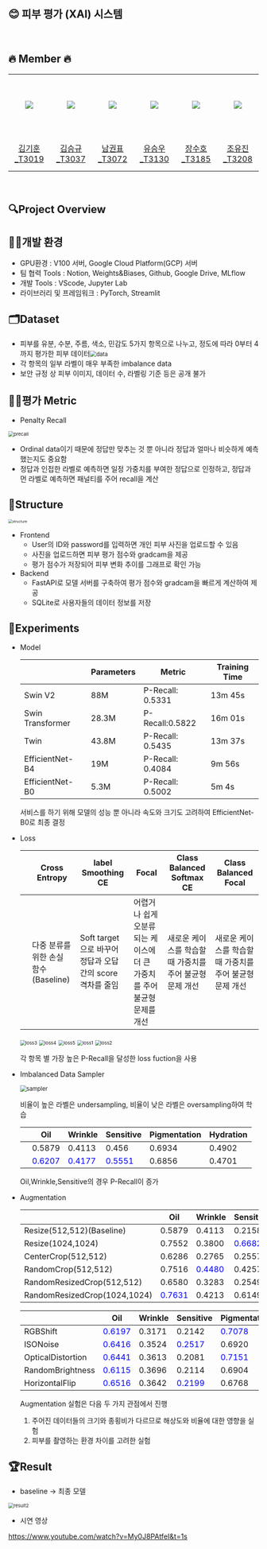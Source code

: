 ## 😊 피부 평가 (XAI) 시스템

&nbsp; 
## 🔥 Member 🔥
<table>
  <tr height="125px">
    <td align="center" width="120px">
      <a href="https://github.com/kimkihoon0515"><img src="https://avatars.githubusercontent.com/kimkihoon0515"/></a>
    </td>
    <td align="center" width="120px">
      <a href="https://github.com/ed-kyu"><img src="https://avatars.githubusercontent.com/ed-kyu"/></a>
    </td>
    <td align="center" width="120px">
      <a href="https://github.com/GwonPyo"><img src="https://avatars.githubusercontent.com/GwonPyo"/></a>
    </td>
    <td align="center" width="120px">
      <a href="https://github.com/ysw2946"><img src="https://avatars.githubusercontent.com/ysw2946"/></a>
    </td>
    <td align="center" width="120px">
      <a href="https://github.com/jsh0551"><img src="https://avatars.githubusercontent.com/jsh0551"/></a>
    </td>
    <td align="center" width="120px">
      <a href="https://github.com/YJ0522771"><img src="https://avatars.githubusercontent.com/YJ0522771"/></a>
    </td>

  </tr>
  <tr height="70px">
    <td align="center" width="120px">
      <a href="https://github.com/kimkihoon0515">김기훈_T3019</a>
    </td>
    <td align="center" width="120px">
      <a href="https://github.com/ed-kyu">김승규_T3037</a>
    </td>
    <td align="center" width="120px">
      <a href="https://github.com/GwonPyo">남권표_T3072</a>
    </td>
    <td align="center" width="120px">
      <a href="https://github.com/ysw2946">유승우_T3130</a>
    </td>
    <td align="center" width="120px">
      <a href="https://github.com/jsh0551">장수호_T3185</a>
    </td>
    <td align="center" width="120px">
      <a href="https://github.com/YJ0522771">조유진_T3208</a>
    </td>
  </tr>
</table>

&nbsp; 

## 🔍Project Overview

## 👩‍🏫개발 환경
- GPU환경 : V100 서버, Google Cloud Platform(GCP) 서버
- 팀 협력 Tools : Notion, Weights&Biases, Github, Google Drive, MLflow
- 개발 Tools : VScode, Jupyter Lab
- 라이브러리 및 프레임워크 : PyTorch, Streamlit

## 🗂️Dataset

- 피부를 유분, 수분, 주름, 색소, 민감도 5가지 항목으로 나누고, 정도에 따라 0부터 4까지 평가한 피부 데이터<img src=".\readme_file\data.jpg" alt="data" style="zoom: 80%;" />
- 각 항목의 일부 라벨이 매우 부족한 imbalance data
- 보안 규정 상 피부 이미지, 데이터 수, 라벨링 기준 등은 공개 불가

## 👨‍🏫평가 Metric

- Penalty Recall

<img src="C:.\readme_file\precall.jpg" alt="precall" style="zoom: 67%;" />

- Ordinal data이기 때문에 정답만 맞추는 것 뿐 아니라 정답과 얼마나 비슷하게 예측했는지도 중요함
- 정답과 인접한 라벨로 예측하면 일정 가중치를 부여한 정답으로 인정하고, 정답과 먼 라벨로 예측하면 패널티를 주어 recall을 계산

## 🧱Structure

<img src=".\readme_file\structure.jpg" alt="structure" style="zoom:50%;" />

* Frontend
  * User의 ID와 password를 입력하면 개인 피부 사진을 업로드할 수 있음
  * 사진을 업로드하면 피부 평가 점수와 gradcam을 제공
  * 평가 점수가 저장되어 피부 변화 추이를 그래프로 확인 가능
* Backend
  * FastAPI로 모델 서버를 구축하여 평가 점수와 gradcam을 빠르게 계산하여 제공
  * SQLite로 사용자들의 데이터 정보를 저장

## 🧪Experiments

- Model

  |                  | Parameters | Metric           | Training Time |
  | ---------------- | ---------- | ---------------- | ------------- |
  | Swin V2          | 88M        | P-Recall: 0.5331 | 13m 45s       |
  | Swin Transformer | 28.3M      | P-Recall:0.5822  | 16m 01s       |
  | Twin             | 43.8M      | P-Recall: 0.5435 | 13m 37s       |
  | EfficientNet-B4  | 19M        | P-Recall: 0.4084 | 9m 56s        |
  | EfficientNet-B0  | 5.3M       | P-Recall: 0.5002 | 5m 4s         |

  서비스를 하기 위해 모델의 성능 뿐 아니라 속도와 크기도 고려하여 EfficientNet-B0로 최종 결정

- Loss

  |      | Cross Entropy                        | label Smoothing CE                                       | Focal                                                        | Class Balanced Softmax CE                                | Class Balanced Focal                                     |
  | ---- | ------------------------------------ | -------------------------------------------------------- | ------------------------------------------------------------ | -------------------------------------------------------- | -------------------------------------------------------- |
  |      | 다중 분류를 위한 손실 함수(Baseline) | Soft target으로 바꾸어 정답과 오답간의 score 격차를 줄임 | 어렵거나 쉽게 오분류되는 케이스에 더 큰 가중치를 주어 불균형 문제를 개선 | 새로운 케이스를 학습할 때 가중치를 주어 불균형 문제 개선 | 새로운 케이스를 학습할 때 가중치를 주어 불균형 문제 개선 |

  <img src=".\readme_file\loss3.jpg" alt="loss3" style="zoom:67%;" />

  <img src=".\readme_file\loss4.jpg" alt="loss4" style="zoom:67%;" />

  <img src=".\readme_file\loss5.jpg" alt="loss5" style="zoom:67%;" />

  <img src=".\readme_file\loss1.jpg" alt="loss1" style="zoom:67%;" />

  <img src=".\readme_file\loss2.jpg" alt="loss2" style="zoom:67%;" />

  각 항목 별 가장 높은 P-Recall을 달성한 loss fuction을 사용

- Imbalanced Data Sampler

  <img src=".\readme_file\sampler.jpg" alt="sampler" style="zoom:80%;" />

  비율이 높은 라벨은 undersampling, 비율이 낮은 라벨은 oversampling하여 학습

  |      | Oil                                    | Wrinkle                                | Sensitive                              | Pigmentation | Hydration |
  | ---- | -------------------------------------- | -------------------------------------- | -------------------------------------- | ------------ | --------- |
  |      | 0.5879                                 | 0.4113                                 | 0.456                                  | 0.6934       | 0.4902    |
  |      | <span style="color:blue">0.6207</span> | <span style="color:blue">0.4177</span> | <span style="color:blue">0.5551</span> | 0.6856       | 0.4701    |

  Oil,Wrinkle,Sensitive의 경우 P-Recall이 증가

  <span style="color:blue">

  </span>

- Augmentation

  |                              | Oil                                    | Wrinkle                                | Sensitive                              | Pigmentation                           | Hydration                              |
  | ---------------------------- | -------------------------------------- | -------------------------------------- | -------------------------------------- | -------------------------------------- | -------------------------------------- |
  | Resize(512,512)(Baseline)    | 0.5879                                 | 0.4113                                 | 0.2158                                 | 0.6934                                 | 0.4908                                 |
  | Resize(1024,1024)            | 0.7552                                 | 0.3800                                 | <span style="color:blue">0.6682</span> | <span style="color:blue">0.8018</span> | 0.2022                                 |
  | CenterCrop(512,512)          | 0.6286                                 | 0.2765                                 | 0.2557                                 | 0.6671                                 | 0.4686                                 |
  | RandomCrop(512,512)          | 0.7516                                 | <span style="color:blue">0.4480</span> | 0.4257                                 | <span style="color:blue">0.7460</span> | 0.4745                                 |
  | RandomResizedCrop(512,512)   | 0.6580                                 | 0.3283                                 | 0.2549                                 | 0.7324                                 | <span style="color:blue">0.5125</span> |
  | RandomResizedCrop(1024,1024) | <span style="color:blue">0.7631</span> | 0.4213                                 | 0.6149                                 | 0.7803                                 | 0.2181                                 |

  |                   | Oil                                    | Wrinkle | Sensitive                              | Pigmentation                           | Hydration                              |
  | ----------------- | -------------------------------------- | ------- | -------------------------------------- | -------------------------------------- | -------------------------------------- |
  | RGBShift          | <span style="color:blue">0.6197</span> | 0.3171  | 0.2142                                 | <span style="color:blue">0.7078</span> | <span style="color:blue">0.5035</span> |
  | ISONoise          | <span style="color:blue">0.6416</span> | 0.3524  | <span style="color:blue">0.2517</span> | 0.6920                                 | 0.4390                                 |
  | OpticalDistortion | <span style="color:blue">0.6441</span> | 0.3613  | 0.2081                                 | <span style="color:blue">0.7151</span> | 0.4653                                 |
  | RandomBrightness  | <span style="color:blue">0.6115</span> | 0.3696  | 0.2114                                 | 0.6904                                 | 0.4637                                 |
  | HorizontalFlip    | <span style="color:blue">0.6516</span> | 0.3642  | <span style="color:blue">0.2199</span> | 0.6768                                 | 0.3491                                 |

  Augmentation 실험은 다음 두 가지 관점에서 진행

  1) 주어진 데이터들의 크기와 종횡비가 다르므로 해상도와 비율에 대한 영향을 실험
  2) 피부를 촬영하는 환경 차이를 고려한 실험

  

  

## 🏆Result

- baseline -> 최종 모델

<img src=".\readme_file\result2.jpg" alt="result2" style="zoom:67%;" />

- 시연 영상

https://www.youtube.com/watch?v=My0J8PAtfeI&t=1s
